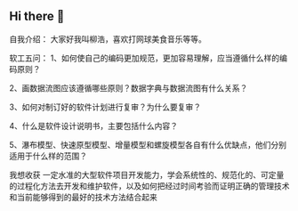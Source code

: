 ## Hi there 👋

<!--
**neloneli/neloneli** is a ✨ _special_ ✨ repository because its `README.md` (this file) appears on your GitHub profile.

Here are some ideas to get you started:

- 🔭 I’m currently working on ...
- 🌱 I’m currently learning ...
- 👯 I’m looking to collaborate on ...
- 🤔 I’m looking for help with ...
- 💬 Ask me about ...
- 📫 How to reach me: ...
- 😄 Pronouns: ...
- ⚡ Fun fact: ...
-->
自我介绍：
大家好我叫柳浩，喜欢打网球美食音乐等等。

软工五问：
1、如何使自己的编码更加规范，更加容易理解，应当遵循什么样的编码原则？

2、画数据流图应该遵循哪些原则？数据字典与数据流图有什么关系？

3、如何对制订好的软件计划进行复审？为什么要复审？

4、什么是软件设计说明书，主要包括什么内容？

5、瀑布模型、快速原型模型、增量模型和螺旋模型各自有什么优缺点，他们分别适用于什么样的范围？

我想收获
一定水准的大型软件项目开发能力，学会系统性的、规范化的、可定量的过程化方法去开发和维护软件，以及如何把经过时间考验而证明正确的管理技术和当前能够得到的最好的技术方法结合起来
